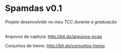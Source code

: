 # Spamdas v0.1

###### Projeto desenvolvido no meu TCC durante a graduação

Arquivos de captura: http://bit.do/arquivos-pcap

Conjuntos de treino: http://bit.do/conjuntos-treino
